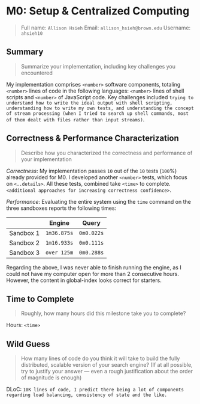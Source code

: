 # M0: Setup & Centralized Computing
> Full name: `Allison Hsieh`
> Email:  `allison_hsieh@brown.edu`
> Username:  `ahsieh10`

## Summary
> Summarize your implementation, including key challenges you encountered

My implementation comprises `<number>` software components, totaling `<number>` lines of code in the following languages: `<number>` lines of shell scripts and `<number>` of JavaScript code. Key challenges included `trying to understand how to write the ideal output with shell scripting, understanding how to write my own tests, and understanding the concept of stream processing (when I tried to search up shell commands, most of them dealt with files rather than input streams)`.

## Correctness & Performance Characterization
> Describe how you characterized the correctness and performance of your implementation

*Correctness*: My implementation passes `10` out of the `10` tests (`100`%) already provided for M0. I developed another `<number>` tests, which focus on `<..details>`. All these tests, combined take `<time>` to complete. `<additional approaches for increasing correctness confidence>`.

*Performance*: Evaluating the entire system using the `time` command on the three sandboxes reports the following times:

|           | Engine   | Query    |
| --------- | -------- | -------- |
| Sandbox 1 | `1m36.875s` | `0m0.022s` |
| Sandbox 2 | `1m16.933s` | `0m0.111s` |
| Sandbox 3 | `over 125m` | `0m0.288s` |

Regarding the above, I was never able to finish running the engine, as I could not have my computer open for more than 2 consecutive hours. However, the content in global-index looks correct for starters.

## Time to Complete
> Roughly, how many hours did this milestone take you to complete?

Hours: `<time>`

## Wild Guess
> How many lines of code do you think it will take to build the fully distributed, scalable version of your search engine? (If at all possible, try to justify your answer — even a rough justification about the order of magnitude is enough)

DLoC: `10K lines of code, I predict there being a lot of components regarding load balancing, consistency of state and the like.`